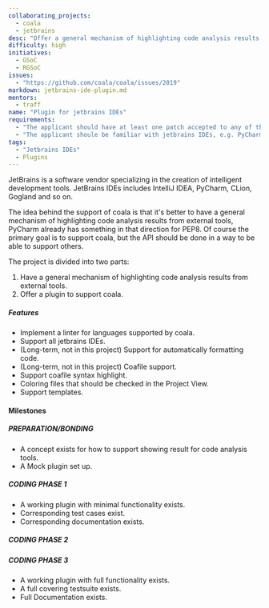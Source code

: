```yaml
---
collaborating_projects: 
  - coala
  - jetbrains
desc: "Offer a general mechanism of highlighting code analysis results from external tools in jetbrain IDE, the primary goal is to support coala. "
difficulty: high
initiatives: 
  - GSoC
  - RGSoC
issues: 
  - "https://github.com/coala/coala/issues/2019"
markdown: jetbrains-ide-plugin.md
mentors: 
  - traff
name: "Plugin for jetbrains IDEs"
requirements: 
  - "The applicant should have at least one patch accepted to any of the coala plugins."
  - "The applicant shoule be familiar with jetbrains IDEs, e.g. PyCharm, IntelliJ IDEA."
tags: 
  - "Jetbrains IDEs"
  - Plugins
---
```


JetBrains is a software vendor specializing in the creation of intelligent
development tools.
JetBrains IDEs includes IntelliJ IDEA, PyCharm, CLion, Gogland and so on.

The idea behind the support of coala is that it's better to have a general
mechanism of highlighting code analysis results from external tools,
PyCharm already has something in that direction for PEP8.
Of course the primary goal is to support coala, but the API should be done in a
way to be able to support others.

The project is divided into two parts:

1. Have a general mechanism of highlighting code analysis results from external tools.
2. Offer a plugin to support coala.

##### Features

* Implement a linter for languages supported by coala.
* Support all jetbrains IDEs.
* (Long-term, not in this project) Support for automatically formatting code.
* (Long-term, not in this project) Coafile support.
* Support coafile syntax highlight.
* Coloring files that should be checked in the Project View.
* Support templates.

#### Milestones

##### PREPARATION/BONDING

* A concept exists for how to support showing result for code analysis tools.
* A Mock plugin set up.

##### CODING PHASE 1

* A working plugin with minimal functionality exists.
* Corresponding test cases exist.
* Corresponding documentation exists.

##### CODING PHASE 2

##### CODING PHASE 3

* A working plugin with full functionality exists.
* A full covering testsuite exists.
* Full Documentation exists.
